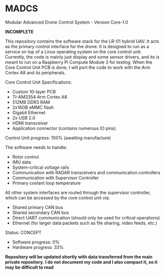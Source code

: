 # MADCS
Modular Advanced Drone Control System - Version Core-1.0

**INCOMPLETE**

This repository contains the software stack for the LR-01 hybrid UAV. It acts as the primary control interface for the drone.
It is designed to run as a service on top of a Linux operating system on the core control unit.
Currently, the code is mainly just display and some sensor drivers, and its is meant to run on a Raspberry Pi Compute Module 3 for testing. When the Core Control Unit PCB is done, I will port the code to work with the Arm Cortex A8 and its peripherals.

Core Control Unit Specifications:
- Custom 10-layer PCB
- TI-AM3354 Arm Cortex A8
- 512MB DDR3 RAM
- 2x16GB eMMC flash
- Gigabit Ethernet
- 2x USB 2.0
- HDMI transceiver
- Application connector (contains numerous IO pins)

Control Unit progress: 100% (awaiting manufacture)

The software needs to handle:
- Rotor control
- IMU data
- System-critical voltage rails
- Communication with RADAR transceivers and communication controllers
- Communication with Supervisor Controller
- Primary coolant loop temperature

All other system interfaces are routed through the supervisor controller, which can be accessed by the core control unit via:
- Shared primary CAN bus
- Shared secondary CAN bus
- Direct UART communication (should only be used for critical operations)
- Ethernet (for larger data packets such as file sharing, video feeds, etc.)

Status: CONCEPT
- Software progress: 0%
- Hardware progress: 33%

**Repository will be updated shortly with data transferred from the main private repository.**
**I do not document my code and I also compact it, so it may be difficult to read**
